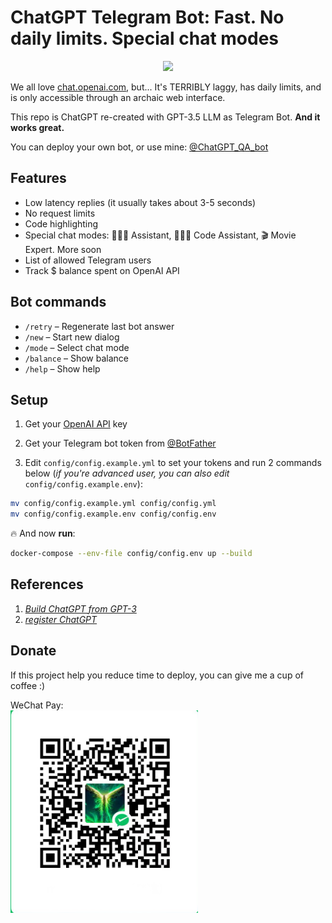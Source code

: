 # ChatGPT Telegram Bot: **Fast. No daily limits. Special chat modes**



<p align="center">
<a href="https://t.me/ChatGPT_QA_bot" alt="Run Telegram Bot shield"><img src="https://img.shields.io/badge/RUN-Telegram%20Bot-blue" /></a>
</p>

We all love [chat.openai.com](https://chat.openai.com), but... It's TERRIBLY laggy, has daily limits, and is only accessible through an archaic web interface.

This repo is ChatGPT re-created with GPT-3.5 LLM as Telegram Bot. **And it works great.**

You can deploy your own bot, or use mine: [@ChatGPT_QA_bot](https://t.me/ChatGPT_QA_bot)

## Features
- Low latency replies (it usually takes about 3-5 seconds) 
- No request limits
- Code highlighting
- Special chat modes: 👩🏼‍🎓 Assistant, 👩🏼‍💻 Code Assistant, 🎬 Movie Expert. More soon
- List of allowed Telegram users
- Track $ balance spent on OpenAI API

## Bot commands
- `/retry` – Regenerate last bot answer
- `/new` – Start new dialog
- `/mode` – Select chat mode
- `/balance` – Show balance
- `/help` – Show help

## Setup
1. Get your [OpenAI API](https://openai.com/api/) key

2. Get your Telegram bot token from [@BotFather](https://t.me/BotFather)

3. Edit `config/config.example.yml` to set your tokens and run 2 commands below (*if you're advanced user, you can also edit* `config/config.example.env`):
```bash
mv config/config.example.yml config/config.yml
mv config/config.example.env config/config.env
```

🔥 And now **run**:

```bash
docker-compose --env-file config/config.env up --build
```

## References
1. [*Build ChatGPT from GPT-3*](https://learnprompting.org/docs/applied_prompting/build_chatgpt)
2. [*register ChatGPT*](https://blogword168.com/index.php/2023/02/05/%e5%a6%82%e4%bd%95%e6%b3%a8%e5%86%8cchatgpt/)

## Donate
If this project help you reduce time to deploy, you can give me a cup of coffee :)

WeChat Pay:  
<img src="https://github.com/tailer-zhang/chatgpt_bot/blob/master/static/wechat.png" width="300" />
